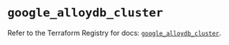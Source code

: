 # `google_alloydb_cluster`

Refer to the Terraform Registry for docs: [`google_alloydb_cluster`](https://registry.terraform.io/providers/hashicorp/google/5.43.0/docs/resources/alloydb_cluster).
